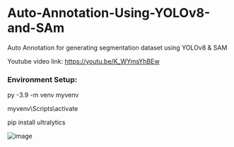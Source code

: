 # Auto-Annotation-Using-YOLOv8-and-SAm
Auto Annotation for generating segmentation dataset using YOLOv8 &amp; SAM

Youtube video link: https://youtu.be/K_WYmsYhBEw

### Environment Setup:

  py -3.9  -m venv myvenv

  myvenv\Scripts\activate

  pip install ultralytics

![image](https://github.com/AarohiSingla/Auto-Annotation-Using-YOLOv8-and-SAm/assets/60029146/a4421cab-d19e-4cd6-9e3a-f62f14eba333)




